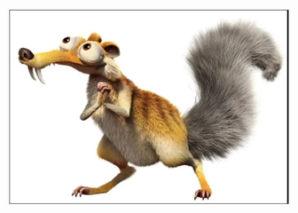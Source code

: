 <br><br><br><br><br>
<br><br><br><br><br>

![print do perfil](https://github.com/PatrickRodriguesTributo/PatrickRodriguesTributo/blob/main/Screenshot%20from%202025-07-01%2012-26-48.png?raw=true)


